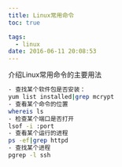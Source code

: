 ```yaml
---
title: Linux常用命令
toc: true

tags:
  - linux
date: 2016-06-11 20:08:53
---
```

介绍Linux常用命令的主要用法
<!-- more -->
``` bash
- 查找某个软件包是否安装：
yum list installed|grep mcrypt
- 查看某个命令的位置
whereis ls
- 检查某个端口是否打开
lsof -i :port
- 查看某个运行的进程
ps -ef|grep httpd
- 查找某个进程
pgrep -l ssh

```
